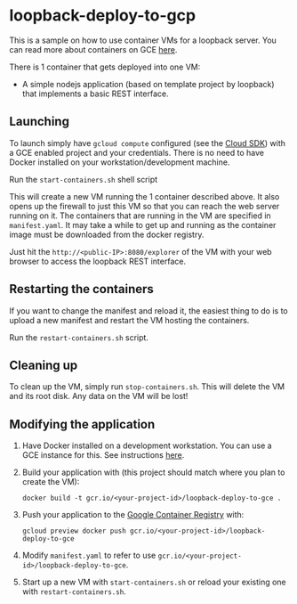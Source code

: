# loopback-deploy-to-gcp

This is a sample on how to use container VMs for a loopback server. You can read more about containers on GCE [here](https://developers.google.com/compute/docs/containers).

There is 1 container that gets deployed into one VM:

  * A simple nodejs application (based on template project by loopback) that implements a basic REST interface.

## Launching
To launch simply have `gcloud compute` configured (see the [Cloud SDK](https://developers.google.com/cloud/sdk/)) with a GCE enabled project and your credentials.  There is no need to have Docker installed on your workstation/development machine.

Run the `start-containers.sh` shell script

This will create a new VM running the 1 container described above. It also opens up the firewall to just this VM so that you can reach the web server running on it.  The containers that are running in the VM are specified in `manifest.yaml`.  It may take a while to get up and running as the container image must be downloaded from the docker registry.

Just hit the `http://<public-IP>:8080/explorer` of the VM with your web browser to access the loopback REST interface.

## Restarting the containers
If you want to change the manifest and reload it, the easiest thing to do is to upload a new manifest and restart the VM hosting the containers.

Run the `restart-containers.sh` script.

## Cleaning up
To clean up the VM, simply run `stop-containers.sh`.  This will delete the VM and its root disk.  Any data on the VM will be lost!

## Modifying the application

  1. Have Docker installed on a development workstation.  You can use a GCE instance for this.  See instructions [here](http://docs.docker.io/installation/google/).
  1. Build your application with (this project should match where you plan to create the VM):

     ```
     docker build -t gcr.io/<your-project-id>/loopback-deploy-to-gce .
	 ```
  1. Push your application to the [Google Container Registry](https://gcr.io) with:

     ```
	 gcloud preview docker push gcr.io/<your-project-id>/loopback-deploy-to-gce
	 ```
  1. Modify `manifest.yaml` to refer to use `gcr.io/<your-project-id>/loopback-deploy-to-gce`.
  1. Start up a new VM with `start-containers.sh` or reload your existing one with `restart-containers.sh`.
